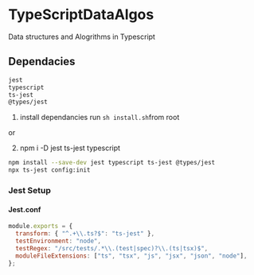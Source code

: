 # TypeScriptDataAlgos

Data structures and Alogrithms in Typescript

## Dependacies

```bash
jest
typescript
ts-jest
@types/jest
```

1. install dependancies run `sh install.sh`from root

or

2. npm i -D jest ts-jest typescript

```bash
npm install --save-dev jest typescript ts-jest @types/jest
npx ts-jest config:init
```

### Jest Setup

#### Jest.conf

```js
module.exports = {
  transform: { "^.+\\.ts?$": "ts-jest" },
  testEnvironment: "node",
  testRegex: "/src/tests/.*\\.(test|spec)?\\.(ts|tsx)$",
  moduleFileExtensions: ["ts", "tsx", "js", "jsx", "json", "node"],
};
```
